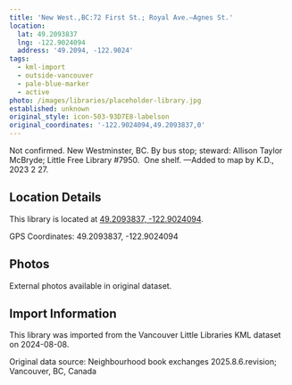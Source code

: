 ```yaml
---
title: 'New West.,BC:72 First St.; Royal Ave.—Agnes St.'
location:
  lat: 49.2093837
  lng: -122.9024094
  address: '49.2094, -122.9024'
tags:
  - kml-import
  - outside-vancouver
  - pale-blue-marker
  - active
photo: /images/libraries/placeholder-library.jpg
established: unknown
original_style: icon-503-93D7E8-labelson
original_coordinates: '-122.9024094,49.2093837,0'
---
```

Not confirmed. New Westminster, BC.
By bus stop; steward: Allison Taylor McBryde; Little Free Library #7950.  One shelf.
—Added to map by K.D., 2023 2 27.

## Location Details

This library is located at [49.2093837, -122.9024094](https://www.google.com/maps?q=49.2093837,-122.9024094).

GPS Coordinates: 49.2093837, -122.9024094

## Photos

External photos available in original dataset.

## Import Information

This library was imported from the Vancouver Little Libraries KML dataset on 2024-08-08.

Original data source: Neighbourhood book exchanges 2025.8.6.revision; Vancouver, BC, Canada
